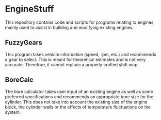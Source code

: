 # EngineStuff
This repository contains code and scripts for programs relating to engines, mainly used to assist in building and modifying existing engines.

## FuzzyGears
This program takes vehicle information (speed, rpm, etc.) and recommends a gear to select.
This is meant for theoretical estimates and is not very accurate. Therefore, it cannot replace a properly crafted shift map.

## BoreCalc
The bore calculator takes user input of an existing engine as well as some preferred specifications and recommends an appropriate bore size for the cylinder.
This does not take into account the existing size of the engine block, the cylinder walls or the effects of temperature fluctuations on the system.
